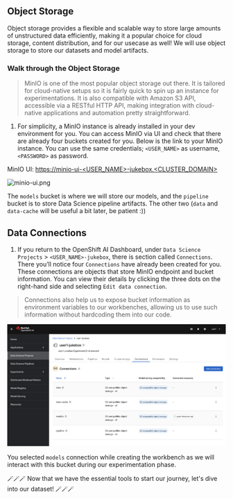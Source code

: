## Object Storage

Object storage provides a flexible and scalable way to store large amounts of unstructured data efficiently, making it a popular choice for cloud storage, content distribution, and for our usecase as well! We will use object storage to store our datasets and model artifacts.

### Walk through the Object Storage

> MinIO is one of the most popular object storage out there. It is tailored for cloud-native setups so it is fairly quick to spin up an instance for experimentations. It is also compatible with Amazon S3 API, accessible via a RESTful HTTP API, making integration with cloud-native applications and automation pretty straightforward.

1. For simplicity, a MinIO instance is already installed in your dev environment for you. You can access MinIO via UI and check that there are already four buckets created for you. Below is the link to your MinIO instance. You can use the same credentials; `<USER_NAME>` as username, `<PASSWORD>` as password.


MinIO UI: [https://minio-ui-<USER_NAME>-jukebox.<CLUSTER_DOMAIN>](https://minio-ui-<USER_NAME>-jukebox.<CLUSTER_DOMAIN>)


![minio-ui.png](./images/minio-ui.png)

The `models` bucket is where we will store our models, and the `pipeline` bucket is to store Data Science pipeline artifacts. The other two (`data` and `data-cache` will be useful a bit later, be patient :))

## Data Connections

1. If you return to the OpenShift AI Dashboard, under `Data Science Projects` > `<USER_NAME>-jukebox`, there is section called `Connections`. There you’ll notice four `Connections` have already been created for you. These connections are objects that store MinIO endpoint and bucket information. You can view their details by clicking the three dots on the right-hand side and selecting `Edit data connection`.

> Connections also help us to expose bucket information as environment variables to our workbenches, allowing us to use such information without hardcoding them into our code.

![data-connections.png](./images/data-connections.png)

You selected `models` connection while creating the workbench as we will interact with this bucket during our experimentation phase.


 🪄🪄🪄 Now that we have the essential tools to start our journey, let's dive into our dataset! 🪄🪄🪄